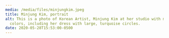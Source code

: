 ```yaml
---
media: /media/files/minjungkim.jpeg
title: Minjung Kim, portrait
alt: This is a photo of Korean Artist, Minjung Kim at her studio with many
  colors, including her dress with large, turquoise circles.
date: 2020-05-28T15:53:00-0500
---
```

